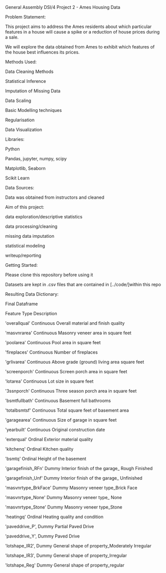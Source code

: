﻿General Assembly DSI/4 Project 2 - Ames Housing Data

Problem Statement:

This project aims to address the Ames residents about which particular features in a house will cause a spike or a reduction of house prices during a sale.

We will explore the data obtained from Ames to exhibit which features of the house best influences its prices.

Methods Used:

Data Cleaning Methods

Statistical Inference

Imputation of Missing Data

Data Scaling

Basic Modelling techniques

Regularisation

Data Visualization

Libraries:

Python

Pandas, jupyter, numpy, scipy

Matplotlib, Seaborn

Scikit Learn

Data Sources:

Data was obtained from instructors and cleaned

Aim of this project:

data exploration/descriptive statistics

data processing/cleaning

missing data imputation

statistical modeling

writeup/reporting

Getting Started:

Please clone this repository before using it

Datasets are kept in .csv files that are contained in [../code/]within this repo

Resulting Data Dictionary:

Final Dataframe

Feature	Type	Description

'overallqual'	Continuous	Overall material and finish quality

'masvnrarea'	Continuous	Masonry veneer area in square feet

'poolarea'	Continuous	Pool area in square feet

'fireplaces'	Continuous	Number of fireplaces

'grlivarea'	Continuous	Above grade (ground) living area square feet

'screenporch'	Continuous	Screen porch area in square feet

'lotarea'	Continuous	Lot size in square feet

'3ssnporch'	Continuous	Three season porch area in square feet

'bsmtfullbath'	Continuous	Basement full bathrooms

'totalbsmtsf'	Continuous	Total square feet of basement area

'garagearea'	Continuous	Size of garage in square feet

'yearbuilt'	Continuous	Original construction date

'exterqual'	Ordinal	Exterior material quality

'kitchenq'	Ordinal	Kitchen quality

'bsmtq'	Ordinal	Height of the basement

'garagefinish\_RFn'	Dummy	Interior finish of the garage\_ Rough Finished

'garagefinish\_Unf'	Dummy	Interior finish of the garage\_ Unfinished

'masvnrtype\_BrkFace'	Dummy	Masonry veneer type\_Brick Face

'masvnrtype\_None'	Dummy	Masonry veneer type\_ None

'masvnrtype\_Stone'	Dummy	Masonry veneer type\_Stone

'heatingq'	Ordinal	Heating quality and condition

'paveddrive\_P',	Dummy	Partial Paved Drive

'paveddrive\_Y',	Dummy	Paved Drive

'lotshape\_IR2',	Dummy	General shape of property\_Moderately Irregular

'lotshape\_IR3',	Dummy	General shape of property\_Irregular

'lotshape\_Reg'	Dummy	General shape of property\_regular
